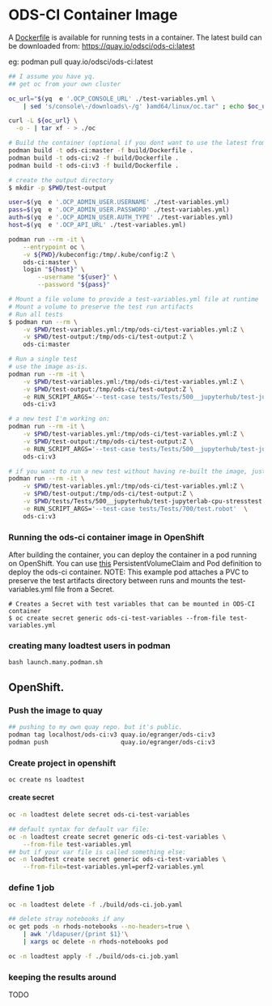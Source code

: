 # ODS-CI Container Image

A [Dockerfile](Dockerfile) is available for running tests in a container.
The latest build can be downloaded from: https://quay.io/odsci/ods-ci:latest

eg: podman pull quay.io/odsci/ods-ci:latest

```bash
## I assume you have yq.
## get oc from your own cluster

oc_url="$(yq  e '.OCP_CONSOLE_URL' ./test-variables.yml \
    | sed 's/console\-/downloads\-/g' )amd64/linux/oc.tar" ; echo $oc_url

curl -L ${oc_url} \
  -o - | tar xf - > ./oc

# Build the container (optional if you dont want to use the latest from quay.io/odsci)
podman build -t ods-ci:master -f build/Dockerfile .
podman build -t ods-ci:v2 -f build/Dockerfile .
podman build -t ods-ci:v3 -f build/Dockerfile .

# create the output directory
$ mkdir -p $PWD/test-output

user=$(yq  e '.OCP_ADMIN_USER.USERNAME' ./test-variables.yml)
pass=$(yq  e '.OCP_ADMIN_USER.PASSWORD' ./test-variables.yml)
auth=$(yq  e '.OCP_ADMIN_USER.AUTH_TYPE' ./test-variables.yml)
host=$(yq  e '.OCP_API_URL' ./test-variables.yml)

podman run --rm -it \
    --entrypoint oc \
    -v ${PWD}/kubeconfig:/tmp/.kube/config:Z \
    ods-ci:master \
    login "${host}" \
        --username "${user}" \
        --password "${pass}"

# Mount a file volume to provide a test-variables.yml file at runtime
# Mount a volume to preserve the test run artifacts
# Run all tests
$ podman run --rm \
    -v $PWD/test-variables.yml:/tmp/ods-ci/test-variables.yml:Z \
    -v $PWD/test-output:/tmp/ods-ci/test-output:Z \
    ods-ci:master

# Run a single test
# use the image as-is.
podman run --rm -it \
    -v $PWD/test-variables.yml:/tmp/ods-ci/test-variables.yml:Z \
    -v $PWD/test-output:/tmp/ods-ci/test-output:Z \
    -e RUN_SCRIPT_ARGS='--test-case tests/Tests/500__jupyterhub/test-jupyterlab-git-notebook.robot'  \
    ods-ci:v3

# a new test I'm working on:
podman run --rm -it \
    -v $PWD/test-variables.yml:/tmp/ods-ci/test-variables.yml:Z \
    -v $PWD/test-output:/tmp/ods-ci/test-output:Z \
    -e RUN_SCRIPT_ARGS='--test-case tests/Tests/500__jupyterhub/test-jupyterlab-cpu-stresstest.robot'  \
    ods-ci:v3

# if you want to run a new test without having re-built the image, just mount it:
podman run --rm -it \
    -v $PWD/test-variables.yml:/tmp/ods-ci/test-variables.yml:Z \
    -v $PWD/test-output:/tmp/ods-ci/test-output:Z \
    -v $PWD/tests/Tests/500__jupyterhub/test-jupyterlab-cpu-stresstest.robot:/tmp/ods-ci/tests/Tests/700/test.robot:Z \
    -e RUN_SCRIPT_ARGS='--test-case tests/Tests/700/test.robot'  \
    ods-ci:v3

```

### Running the ods-ci container image in OpenShift

After building the container, you can deploy the container in a pod running on OpenShift. You can use [this](./ods-ci.pod.yaml) PersistentVolumeClaim and Pod definition to deploy the ods-ci container.  NOTE: This example pod attaches a PVC to preserve the test artifacts directory between runs and mounts the test-variables.yml file from a Secret.

```
# Creates a Secret with test variables that can be mounted in ODS-CI container
$ oc create secret generic ods-ci-test-variables --from-file test-variables.yml
```


### creating many loadtest users in podman

```
bash launch.many.podman.sh
```

## OpenShift.

### Push the image to quay

```bash
## pushing to my own quay repo. but it's public.
podman tag localhost/ods-ci:v3 quay.io/egranger/ods-ci:v3
podman push                    quay.io/egranger/ods-ci:v3
```

### Create project in openshift

```
oc create ns loadtest

```

#### create secret

```bash
oc -n loadtest delete secret ods-ci-test-variables

## default syntax for default var file:
oc -n loadtest create secret generic ods-ci-test-variables \
    --from-file test-variables.yml
## but if your var file is called something else:
oc -n loadtest create secret generic ods-ci-test-variables \
    --from-file=test-variables.yml=perf2-variables.yml

```


### define 1 job

```bash
oc -n loadtest delete -f ./build/ods-ci.job.yaml

## delete stray notebooks if any
oc get pods -n rhods-notebooks --no-headers=true \
    | awk '/ldapuser/{print $1}'\
    | xargs oc delete -n rhods-notebooks pod

oc -n loadtest apply -f ./build/ods-ci.job.yaml

```


### keeping the results around

TODO
